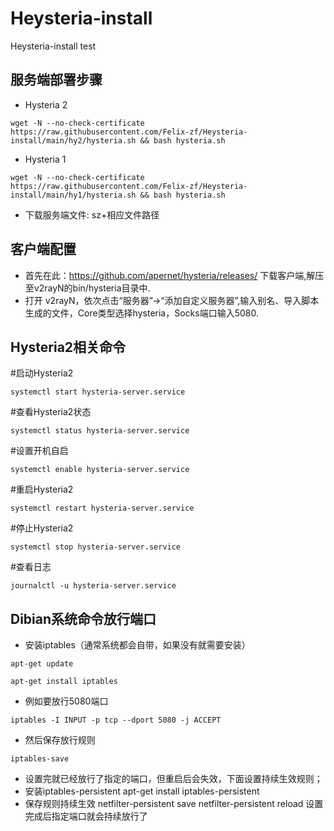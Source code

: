 # Heysteria-install
Heysteria-install test

## 服务端部署步骤  
- Hysteria 2
```
wget -N --no-check-certificate https://raw.githubusercontent.com/Felix-zf/Heysteria-install/main/hy2/hysteria.sh && bash hysteria.sh
```
- Hysteria 1
```
wget -N --no-check-certificate https://raw.githubusercontent.com/Felix-zf/Heysteria-install/main/hy1/hysteria.sh && bash hysteria.sh
```

- 下载服务端文件: sz+相应文件路径

## 客户端配置
- 首先在此：https://github.com/apernet/hysteria/releases/ 下载客户端,解压至v2rayN的bin/hysteria目录中.
- 打开 v2rayN，依次点击“服务器”→“添加自定义服务器”,输入别名、导入脚本生成的文件，Core类型选择hysteria，Socks端口输入5080.


## Hysteria2相关命令
#启动Hysteria2
```
systemctl start hysteria-server.service
```
#查看Hysteria2状态
```
systemctl status hysteria-server.service
```
#设置开机自启
```
systemctl enable hysteria-server.service
```
#重启Hysteria2
```
systemctl restart hysteria-server.service
```
#停止Hysteria2
```
systemctl stop hysteria-server.service
```
#查看日志
```
journalctl -u hysteria-server.service
```

## Dibian系统命令放行端口
- 安装iptables（通常系统都会自带，如果没有就需要安装）
```
apt-get update
```
```
apt-get install iptables
```
- 例如要放行5080端口
```
iptables -I INPUT -p tcp --dport 5080 -j ACCEPT
```
- 然后保存放行规则
```
iptables-save
```
- 设置完就已经放行了指定的端口，但重启后会失效，下面设置持续生效规则；
- 安装iptables-persistent
apt-get install iptables-persistent
- 保存规则持续生效
netfilter-persistent save
netfilter-persistent reload
设置完成后指定端口就会持续放行了

